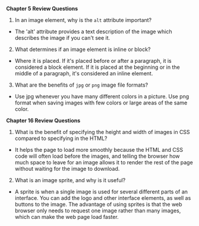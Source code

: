 **Chapter 5 Review Questions**

1.  In an image element, why is the `alt` attribute important?
- The 'alt' attribute provides a text description of the image which describes the image if you can't see it.

2.  What determines if an image element is inline or block?
- Where it is placed. If it's placed before or after a paragraph, it is considered a block element. If it is placed at the beginning or in the middle of a paragraph, it's considered an inline element.

3.  What are the benefits of `jpg` or `png` image file formats?
- Use jpg whenever you have many different colors in a picture. Use png format when saving images with few colors or large areas of the same color.

**Chapter 16 Review Questions**

1.  What is the benefit of specifying the height and width of images in CSS compared to specifying in the HTML?
- It helps the page to load more smoothly because the HTML and CSS code will often load before the images, and telling the browser how much space to leave for an image allows it to render the rest of the page without waiting for the image to download.

2.  What is an image sprite, and why is it useful?
- A sprite is when a single image is used for several different parts of an interface. You can add the logo and other interface elements, as well as buttons to the image. The advantage of using sprites is that the web browser only needs to request one image rather than many images, which can make the web page load faster.
